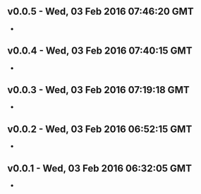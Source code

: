 v0.0.5 - Wed, 03 Feb 2016 07:46:20 GMT
--------------------------------------

- 


v0.0.4 - Wed, 03 Feb 2016 07:40:15 GMT
--------------------------------------

- 


v0.0.3 - Wed, 03 Feb 2016 07:19:18 GMT
--------------------------------------

- 


v0.0.2 - Wed, 03 Feb 2016 06:52:15 GMT
--------------------------------------

- 


v0.0.1 - Wed, 03 Feb 2016 06:32:05 GMT
--------------------------------------

- 



